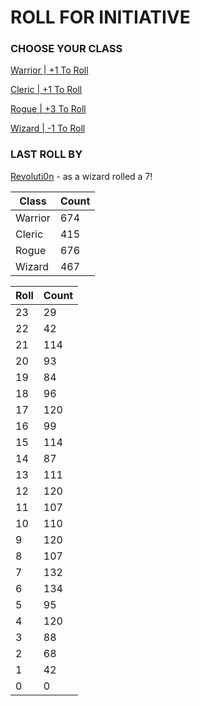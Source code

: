 # ROLL FOR INITIATIVE
### CHOOSE YOUR CLASS

[Warrior | +1 To Roll](https://github.com/benjaminsampica/benjaminsampica/issues/new?title=roll%7Cwarrior&body=Just+click+%27Submit+new+issue%27.)

[Cleric | +1 To Roll](https://github.com/benjaminsampica/benjaminsampica/issues/new?title=roll%7Ccleric&body=Just+click+%27Submit+new+issue%27.)

[Rogue | +3 To Roll](https://github.com/benjaminsampica/benjaminsampica/issues/new?title=roll%7Crogue&body=Just+click+%27Submit+new+issue%27.)

[Wizard | -1 To Roll](https://github.com/benjaminsampica/benjaminsampica/issues/new?title=roll%7Cwizard&body=Just+click+%27Submit+new+issue%27.)
### LAST ROLL BY
[Revoluti0n](https://www.github.com/Revoluti0n) - as a wizard rolled a 7!

|Class|Count|
|-|-|
|Warrior|674|
|Cleric|415|
|Rogue|676|
|Wizard|467|

|Roll|Count|
|-|-|
|23|29
|22|42
|21|114
|20|93
|19|84
|18|96
|17|120
|16|99
|15|114
|14|87
|13|111
|12|120
|11|107
|10|110
|9|120
|8|107
|7|132
|6|134
|5|95
|4|120
|3|88
|2|68
|1|42
|0|0
